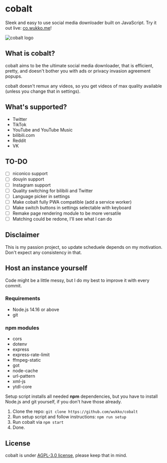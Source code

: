 # cobalt
Sleek and easy to use social media downloader built on JavaScript. Try it out live: [co.wukko.me](https://co.wukko.me/)!

![cobalt logo](https://raw.githubusercontent.com/wukko/cobalt/current/src/static/icons/wide.png "cobalt logo")

## What is cobalt?
cobalt aims to be the ultimate social media downloader, that is efficient, pretty, and doesn't bother you with ads or privacy invasion agreement popups.

cobalt doesn't remux any videos, so you get videos of max quality available (unless you change that in settings).

## What's supported?
- Twitter
- TikTok
- YouTube and YouTube Music
- bilibili.com
- Reddit
- VK

## TO-DO
- [ ] niconico support
- [ ] douyin support
- [ ] Instagram support
- [ ] Quality switching for bilibili and Twitter
- [ ] Language picker in settings
- [ ] Make cobalt fully PWA compatible (add a service worker)
- [ ] Make switch buttons in settings selectable with keyboard
- [ ] Remake page rendering module to be more versatile
- [ ] Matching could be redone, I'll see what I can do

## Disclaimer
This is my passion project, so update scheduele depends on my motivation. Don't expect any consistency in that.

## Host an instance yourself
Code might be a little messy, but I do my best to improve it with every commit.

### Requirements
- Node.js 14.16 or above
- git

### npm modules
- cors
- dotenv
- express
- express-rate-limit
- ffmpeg-static
- got
- node-cache
- url-pattern
- xml-js
- ytdl-core

Setup script installs all needed **npm** dependencies, but you have to install Node.js and git yourself, if you don't have those already.

1. Clone the repo: `git clone https://github.com/wukko/cobalt`
2. Run setup script and follow instructions: `npm run setup`
3. Run cobalt via `npm start`
4. Done.

## License
cobalt is under [AGPL-3.0 license](https://github.com/wukko/cobalt/blob/current/LICENSE), please keep that in mind.
